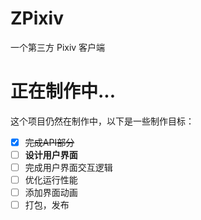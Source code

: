 # ZPixiv
一个第三方 Pixiv 客户端

# 正在制作中...
这个项目仍然在制作中，以下是一些制作目标：
- [x] ~~完成API部分~~
- [ ] __设计用户界面__
- [ ] 完成用户界面交互逻辑
- [ ] 优化运行性能
- [ ] 添加界面动画
- [ ] 打包，发布
